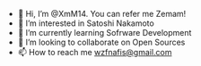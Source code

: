 - 👋 Hi, I’m @XmM14. You can refer me Zemam!
- 👀 I’m interested in Satoshi Nakamoto
- 🌱 I’m currently learning Sofrware Development
- 💞️ I’m looking to collaborate on Open Sources
- 📫 How to reach me wzfnafis@gmail.com

<!---
XmM14/XmM14 is a ✨ special ✨ repository because its `README.md` (this file) appears on your GitHub profile.
You can click the Preview link to take a look at your changes.
--->
